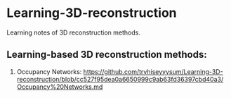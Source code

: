 # Learning-3D-reconstruction
Learning notes of 3D reconstruction methods.

## Learning-based 3D reconstruction methods: 
1. Occupancy Networks: https://github.com/tryhiseyyysum/Learning-3D-reconstruction/blob/cc527f95dea0a6650999c9ab63fd36397cbd40a3/Occupancy%20Networks.md

